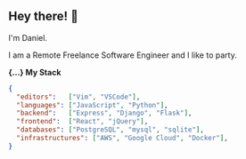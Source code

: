 
## Hey there! 👋
I'm Daniel.

I am a Remote Freelance Software Engineer and I like to party.

**{...} My Stack**
```json
{
  "editors":   ["Vim", "VSCode"],
  "languages": ["JavaScript", "Python"],
  "backend":   ["Express", "Django", "Flask"],
  "frontend":  ["React", "jQuery"],
  "databases": ["PostgreSQL", "mysql", "sqlite"],
  "infrastructures": ["AWS", "Google Cloud", "Docker"],
}
```


<!--
**dcryan/dcryan** is a ✨ _special_ ✨ repository because its `README.md` (this file) appears on your GitHub profile.

Here are some ideas to get you started:

- 🔭 I’m currently working on ...
- 🌱 I’m currently learning ...
- 👯 I’m looking to collaborate on ...
- 🤔 I’m looking for help with ...
- 💬 Ask me about ...
- 📫 How to reach me: ...
- 😄 Pronouns: ...
- ⚡ Fun fact: ...
-->

